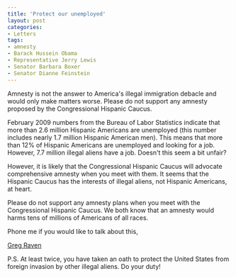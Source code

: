```yaml
---
title: 'Protect our unemployed'
layout: post
categories:
- Letters
tags:
- amnesty
- Barack Hussein Obama
- Representative Jerry Lewis
- Senator Barbara Boxer
- Senator Dianne Feinstein
---
```


Amnesty is not the answer to America's illegal immigration debacle and would only make matters worse. Please do not support any amnesty proposed by the Congressional Hispanic Caucus.

February 2009 numbers from the Bureau of Labor Statistics indicate that more than 2.6 million Hispanic Americans are unemployed (this number includes nearly 1.7 million Hispanic American men). This means that more than 12% of Hispanic Americans are unemployed and looking for a job. However, 7.7 million illegal aliens have a job. Doesn't this seem a bit unfair?

However, it is likely that the Congressional Hispanic Caucus will advocate comprehensive amnesty when you meet with them. It seems that the Hispanic Caucus has the interests of illegal aliens, not Hispanic Americans, at heart.

Please do not support any amnesty plans when you meet with the Congressional Hispanic Caucus. We both know that an amnesty would harms tens of millions of Americans of all races.

Phone me if you would like to talk about this,

[Greg Raven](https://www.gregraven.org/)

P.S. At least twice, you have taken an oath to protect the United States from foreign invasion by other illegal aliens. Do your duty!